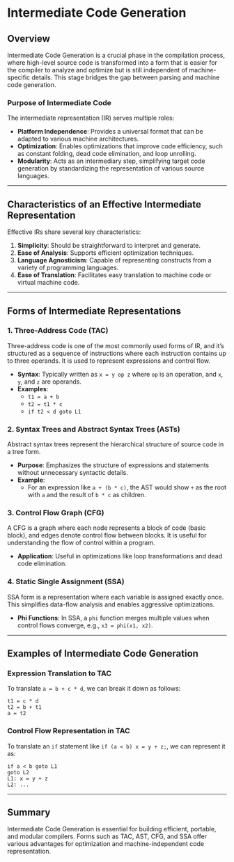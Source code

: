 # Intermediate Code Generation

## Overview
Intermediate Code Generation is a crucial phase in the compilation process, where high-level source code is transformed into a form that is easier for the compiler to analyze and optimize but is still independent of machine-specific details. This stage bridges the gap between parsing and machine code generation.

### Purpose of Intermediate Code
The intermediate representation (IR) serves multiple roles:
- **Platform Independence**: Provides a universal format that can be adapted to various machine architectures.
- **Optimization**: Enables optimizations that improve code efficiency, such as constant folding, dead code elimination, and loop unrolling.
- **Modularity**: Acts as an intermediary step, simplifying target code generation by standardizing the representation of various source languages.

---

## Characteristics of an Effective Intermediate Representation
Effective IRs share several key characteristics:
1. **Simplicity**: Should be straightforward to interpret and generate.
2. **Ease of Analysis**: Supports efficient optimization techniques.
3. **Language Agnosticism**: Capable of representing constructs from a variety of programming languages.
4. **Ease of Translation**: Facilitates easy translation to machine code or virtual machine code.

---

## Forms of Intermediate Representations

### 1. **Three-Address Code (TAC)**
Three-address code is one of the most commonly used forms of IR, and it’s structured as a sequence of instructions where each instruction contains up to three operands. It is used to represent expressions and control flow.

- **Syntax**: Typically written as `x = y op z` where `op` is an operation, and `x`, `y`, and `z` are operands.
- **Examples**:
  - `t1 = a + b`
  - `t2 = t1 * c`
  - `if t2 < d goto L1`

### 2. **Syntax Trees and Abstract Syntax Trees (ASTs)**
Abstract syntax trees represent the hierarchical structure of source code in a tree form.

- **Purpose**: Emphasizes the structure of expressions and statements without unnecessary syntactic details.
- **Example**:
  - For an expression like `a + (b * c)`, the AST would show `+` as the root with `a` and the result of `b * c` as children.

### 3. **Control Flow Graph (CFG)**
A CFG is a graph where each node represents a block of code (basic block), and edges denote control flow between blocks. It is useful for understanding the flow of control within a program.

- **Application**: Useful in optimizations like loop transformations and dead code elimination.

### 4. **Static Single Assignment (SSA)**
SSA form is a representation where each variable is assigned exactly once. This simplifies data-flow analysis and enables aggressive optimizations.

- **Phi Functions**: In SSA, a `phi` function merges multiple values when control flows converge, e.g., `x3 = phi(x1, x2)`.

---

## Examples of Intermediate Code Generation

### Expression Translation to TAC
To translate `a = b + c * d`, we can break it down as follows:

```
t1 = c * d
t2 = b + t1
a = t2
```

### Control Flow Representation in TAC
To translate an `if` statement like `if (a < b) x = y + z;`, we can represent it as:

```
if a < b goto L1
goto L2
L1: x = y + z
L2: ...
```

---

## Summary
Intermediate Code Generation is essential for building efficient, portable, and modular compilers. Forms such as TAC, AST, CFG, and SSA offer various advantages for optimization and machine-independent code representation.